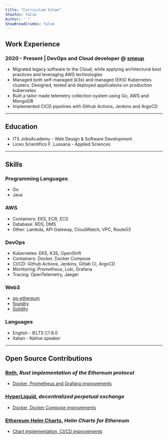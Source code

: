 ```yaml
---
title: "Curriculum Vitae"
ShowToc: false
Author: " "
ShowBreadCrumbs: false
---
```


## Work Experience

### 2020 - Present | DevOps and Cloud developer @ [smeup](https://smeup.com)

- Migrated legacy software to the Cloud, while applying architectural best practices and leveraging AWS technologies
- Managed both self-managed (k3s) and managed (EKS) Kubernetes clusters. Designed, tested and deployed applications on production kubernetes
- Built a tailor made telemetry collection system using Go, AWS and MongoDB
- Implemented CICD pipelines with Github Actions, Jenkins and ArgoCD

---

## Education

- ITS JobsAcademy - Web Design & Software Development
- Liceo Scientifico F. Lussana - Applied Sciences

---

## Skills

### Programming Languages

- Go
- Java

### AWS

- Containers: EKS, ECR, ECS
- Database: RDS, DMS
- Other: Lambda, API Gateway, CloudWatch, VPC, Route53

### DevOps

- Kubernetes: EKS, K3S, OpenShift
- Containers: Docker, Docker Compose
- CI/CD: Github Actions, Jenkins, Gitlab CI, ArgoCD
- Monitoring: Prometheus, Loki, Grafana
- Tracing: OpenTelemetry, Jaeger

### Web3

- [go-ethereum](https://github.com/ethereum/go-ethereum)
- [foundry](https://github.com/foundry-rs/foundry)
- [Solidity](https://soliditylang.org/)

### Languages

- English - IELTS C1 8.0
- Italian - Native speaker

---

## Open Source Contributions

### [Reth](https://reth.rs/), _Rust implementation of the Ethereum protocol_
- [Docker, Prometheus and Grafana improvements](https://github.com/paradigmxyz/reth/commits?author=paolofacchinetti)

### [HyperLiquid](https://hyperliquid.xyz), _decentralized perpetual exchange_
- [Docker, Docker Compose improvements](https://github.com/hyperliquid-dex/node/commits?author=paolofacchinetti)

### [Ethereum Helm Charts](https://github.com/ethpandaops/ethereum-helm-charts), _Helm Charts for Ethereum_
- [Chart implementation, CI/CD improvements](https://github.com/ethpandaops/ethereum-helm-charts/commits?author=paolofacchinetti)
